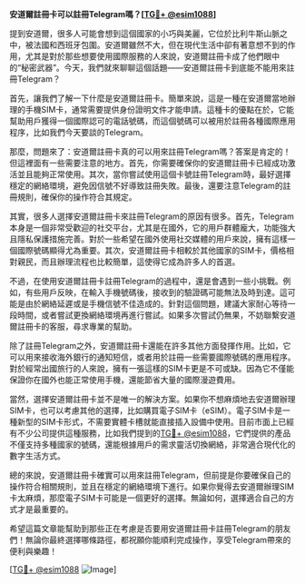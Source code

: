 **安道爾註冊卡可以註冊Telegram嗎？[[TG💪+ @esim1088](https://t.me/s/esim1088)]**

提到安道爾，很多人可能會想到這個國家的小巧與美麗，它位於比利牛斯山脈之中，被法國和西班牙包圍。安道爾雖然不大，但在現代生活中卻有著意想不到的作用，尤其是對於那些想要使用國際服務的人來說，安道爾註冊卡成了他們眼中的“秘密武器”。今天，我們就來聊聊這個話題——安道爾註冊卡到底能不能用來註冊Telegram？

首先，讓我們了解一下什麼是安道爾註冊卡。簡單來說，這是一種在安道爾當地辦理的手機SIM卡，通常需要提供身份證明文件才能申請。這種卡的優點在於，它能幫助用戶獲得一個國際認可的電話號碼，而這個號碼可以被用於註冊各種國際應用程序，比如我們今天要談的Telegram。

那麼，問題來了：安道爾註冊卡真的可以用來註冊Telegram嗎？答案是肯定的！但這裡面有一些需要注意的地方。首先，你需要確保你的安道爾註冊卡已經成功激活並且能夠正常使用。其次，當你嘗試使用這個卡號註冊Telegram時，最好選擇穩定的網絡環境，避免因信號不好導致註冊失敗。最後，還要注意Telegram的註冊規則，確保你的操作符合其規定。

其實，很多人選擇安道爾註冊卡來註冊Telegram的原因有很多。首先，Telegram本身是一個非常受歡迎的社交平台，尤其是在國外，它的用戶群體龐大，功能強大且隱私保護措施完善。對於一些希望在國外使用社交媒體的用戶來說，擁有這樣一個國際號碼顯得尤為重要。其次，安道爾註冊卡相較於其他國家的SIM卡，價格相對親民，而且辦理流程也比較簡單，這使得它成為許多人的首選。

不過，在使用安道爾註冊卡註冊Telegram的過程中，還是會遇到一些小挑戰。例如，有些用戶反映，在輸入手機號碼後，接收到的驗證碼可能無法及時到達。這可能是由於網絡延遲或是手機信號不佳造成的。針對這個問題，建議大家耐心等待一段時間，或者嘗試更換網絡環境再進行嘗試。如果多次嘗試仍無果，不妨聯繫安道爾註冊卡的客服，尋求專業的幫助。

除了註冊Telegram之外，安道爾註冊卡還能在許多其他方面發揮作用。比如，它可以用來接收海外銀行的通知短信，或者用於註冊一些需要國際號碼的應用程序。對於經常出國旅行的人來說，擁有一張這樣的SIM卡更是不可或缺。因為它不僅能保證你在國外也能正常使用手機，還能節省大量的國際漫遊費用。

當然，選擇安道爾註冊卡並不是唯一的解決方案。如果你不想麻煩地去安道爾辦理SIM卡，也可以考慮其他的選擇，比如購買電子SIM卡（eSIM）。電子SIM卡是一種新型的SIM卡形式，不需要實體卡槽就能直接插入設備中使用。目前市面上已經有不少公司提供這種服務，比如我們提到的[TG💪+ @esim1088](https://t.me/s/esim1088)，它們提供的產品不僅支持多種國家的號碼，還能根據用戶的需求靈活切換網絡，非常適合現代化的數字生活方式。

總的來說，安道爾註冊卡確實可以用來註冊Telegram，但前提是你要確保自己的操作符合相關規則，並且在穩定的網絡環境下進行。如果你覺得去安道爾辦理SIM卡太麻煩，那麼電子SIM卡可能是一個更好的選擇。無論如何，選擇適合自己的方式才是最重要的。

希望這篇文章能幫助到那些正在考慮是否要用安道爾註冊卡註冊Telegram的朋友們！無論你最終選擇哪條路徑，都祝願你能順利完成操作，享受Telegram帶來的便利與樂趣！

[[TG💪+ @esim1088](https://t.me/s/esim1088) ![Image](https://i.postimg.cc/4NQfJmqS/Snipaste-2025-05-13-00-14-12.png)]